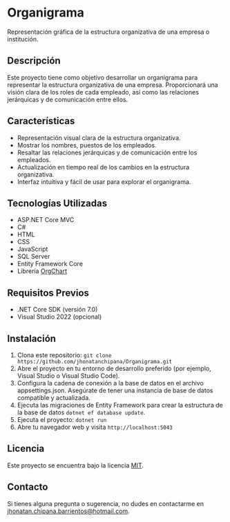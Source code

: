# Organigrama

Representación gráfica de la estructura organizativa de una empresa o institución.

## Descripción

Este proyecto tiene como objetivo desarrollar un organigrama para representar la estructura organizativa de una empresa.
Proporcionará una visión clara de los roles de cada empleado, así como las relaciones jerárquicas y de comunicación entre ellos.

## Características

- Representación visual clara de la estructura organizativa.
- Mostrar los nombres, puestos de los empleados.
- Resaltar las relaciones jerárquicas y de comunicación entre los empleados.
- Actualización en tiempo real de los cambios en la estructura organizativa.
- Interfaz intuitiva y fácil de usar para explorar el organigrama.

## Tecnologías Utilizadas

- ASP.NET Core MVC
- C#
- HTML
- CSS
- JavaScript
- SQL Server
- Entity Framework Core
- Librería [OrgChart](https://github.com/dabeng/OrgChart)

## Requisitos Previos

- .NET Core SDK (versión 7.0)
- Visual Studio 2022 (opcional)

## Instalación

1. Clona este repositorio: `git clone https://github.com/jhonatanchipana/Organigrama.git`
2. Abre el proyecto en tu entorno de desarrollo preferido (por ejemplo, Visual Studio o Visual Studio Code).
3. Configura la cadena de conexión a la base de datos en el archivo appsettings.json. Asegúrate de tener una instancia de base de datos compatible y actualizada.
4. Ejecuta las migraciones de Entity Framework para crear la estructura de la base de datos `dotnet ef database update`.
6. Ejecuta el proyecto: `dotnet run`
7. Abre tu navegador web y visita `http://localhost:5043`

## Licencia

Este proyecto se encuentra bajo la licencia [MIT](https://opensource.org/licenses/MIT).

## Contacto

Si tienes alguna pregunta o sugerencia, no dudes en contactarme en jhonatan.chipana.barrientos@hotmail.com.


